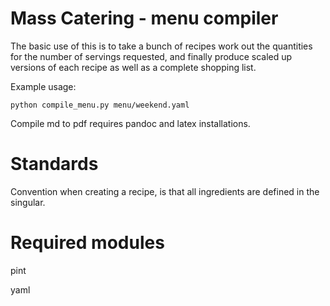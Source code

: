 Mass Catering - menu compiler
=============================

The basic use of this is to take a bunch of recipes work out the quantities for the number of servings requested, and finally produce scaled up versions of each recipe as well as a complete shopping list.

Example usage:

```
python compile_menu.py menu/weekend.yaml

```


Compile md to pdf requires pandoc and latex installations.

# Standards
Convention when creating a recipe, is that all ingredients are defined in the singular. 


# Required modules

pint

yaml
